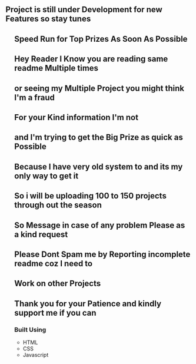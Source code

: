 ## Project is still under Development for new Features so stay tunes
<ul>

## Speed Run for Top Prizes As Soon As Possible
## Hey Reader I Know you are reading same readme Multiple times 
## or seeing my Multiple Project you might think I'm a fraud
## For your Kind information I'm not 
## and I'm trying to get the Big Prize as quick as Possible 
## Because I have very old system to and its my only way to get it
## So i will be uploading 100 to 150 projects through out the season
## So Message in case of any problem Please as a kind request
## Please Dont Spam me by Reporting incomplete readme coz I need to 
## Work on other Projects
## Thank you for your Patience and kindly support me if you can


### Built Using
 <ul>
<li>HTML</li>
<li>CSS</li>
<li>Javascript</li>
</ul>